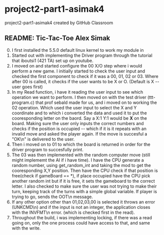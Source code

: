 # project2-part1-asimak4
project2-part1-asimak4 created by GitHub Classroom

## README: Tic-Tac-Toe Alex Simak

0.  I first installed the 5.5.0 default linux kernel to work my module in 
1.  Started out with implementing the Driver program through the tutorial that iboutsi1 (421 TA) set up on youtube. 
2.  I moved on and started configure the 00 X/O step where i would perform a new game. I initially started to check the user input and checked the first component to check if it was a 00, 01, 02 or 03. Where after 00 is called, it checks if the user wants to be X or O. (Default is X -- user goes first) 
3.  In my Read function, i have it reading the user input to see which operation we want to perform. I then moved on with the test driver (ttt-program.c) that prof sebald made for us, and i moved on to working the 02 operation. Which used the user input to select the X and Y coordinate and to which i converted the data and used it to put the cooresponding letter on the baord. Say a X:1 Y:1 would be ****X**** on the board. Making sure the user only inputs the correct numbers and checks if the position is occupied -- which if it is it repeats with an invalid move and asked the player again. If the move is succesful a "OK\n" is delivered to the user. 
4.  Then i moved on to 01 to which the board is returned in order for the driver program to succesfully print. 
5.  The 03 was then implemented with the random computer move (still might implememt the AI if i have time). I have the CPU generate a random number, using get_random_int and taking the mod to get the cooresponding X,Y position. Then have the CPU check if that position is free(check if gameBoard == *), if place occupied have the CPU pick another random int but if it is free, it sets the gameboard to the correct letter. I also checked to make sure the user was not trying to make their turn, keeping track of the turns with a simple global variable. If player is trying to go, sends the OOT\n message. 
6.  If any other option other than 01,02,03,00 is selected it throws an error (UNKCMD\n) and if the input is not an integer, the application closes with the INVFMT\n error. (which is checked first in the read).
7.  Throughout the build, i was implementing locking, if there was a read going on, only the one process could have access to that, and same with the write. 
